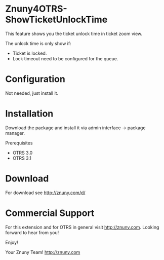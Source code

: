 Znuny4OTRS-ShowTicketUnlockTime
===============================
This feature shows you the ticket unlock time in ticket zoom view.

The unlock time is only show if:
* Ticket is locked.
* Lock timeout need to be configured for the queue.

Configuration
=============
Not needed, just install it.

Installation
============
Download the package and install it via admin interface -> package manager.

Prerequisites
* OTRS 3.0
* OTRS 3.1

Download
========
For download see http://znuny.com/d/

Commercial Support
==================
For this extension and for OTRS in general visit http://znuny.com. Looking forward to hear from you!

Enjoy!

 Your Znuny Team!
 http://znuny.com

